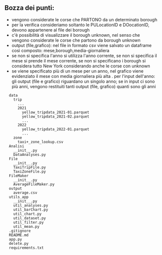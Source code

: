 ## Bozza dei punti:
- vengono considerate le corse che PARTONO da un determinato borough
- per la verifica consideriamo soltanto le PULocationID e DOocationID, devono appartenere al file dei borough
- c'è possibilità di visualizzare il borough unknown, nel senso che vengono considerate le corse che partono da borough unknown
- output (file,grafico): nel file in formato csv viene salvato un dataframe così composto: mese,borough,media-giornaliera
- se non si specifica l'anno si utilizza l'anno corrente, se non si specifica il mese si prende il mese corrente, se non si specificano i borough si considera tutto New York considerando anche le corse con unknown
- se viene specificato più di un mese per un anno, nel grafico viene evidenziato il mese con media giornaliera più alta
. per l'input dell'anno: gli output (file e grafico) riguardano un singolo anno; se in input ci sono più anni, vengono restituiti tanti output (file, grafico) quanti sono gli anni

```
  data
    trip
      ...
      2021
        yellow_tripdata_2021-01.parquet
        yellow_tripdata_2021-02.parquet
        ...
      2022
        yellow_tripdata_2022-01.parquet
        ...
    zone
      taxi+_zone_lookup.csv
  Analisi
    __init__.py
    DataAnalyses.py
  File
    __init__.py
    TaxiTripFile.py
    TaxiZoneFile.py
  FileMaker
    __init__.py
    AverageFileMaker.py
  output
    average.csv
  utils_app
    __init__.py
    util_analyses.py
    util_barChart.py
    util_chart.py
    util_dataset.py
    util_filter.py
    util_mean.py
  .gitignore
  README.md
  app.py
  delete.py
  requirements.txt
```

